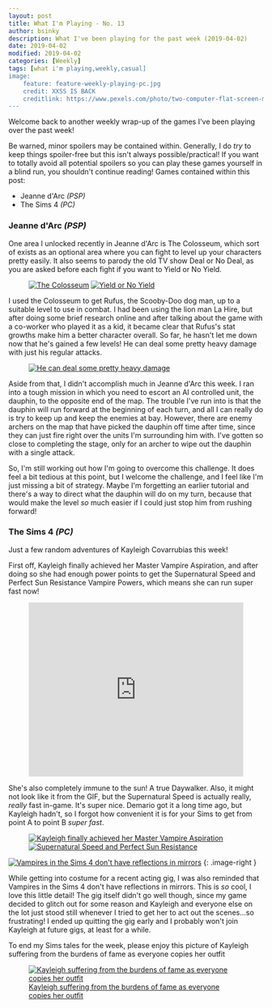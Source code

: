 ```yaml
---
layout: post
title: What I'm Playing - No. 13
author: bsinky
description: What I've been playing for the past week (2019-04-02)
date: 2019-04-02
modified: 2019-04-02
categories: [Weekly]
tags: [what i'm playing,weekly,casual]
image:
    feature: feature-weekly-playing-pc.jpg
    credit: XXSS IS BACK
    creditlink: https://www.pexels.com/photo/two-computer-flat-screen-monitors-turned-on-777001/
---
```


Welcome back to another weekly wrap-up of the games I've been playing over the
past week!

Be warned, minor spoilers may be contained within. Generally, I do *try* to keep
things spoiler-free but this isn't always possible/practical! If you want to
totally avoid all potential spoilers so you can play these games yourself in a
blind run, you shouldn't continue reading! Games contained within this post:

 - Jeanne d'Arc *(PSP)*
 - The Sims 4 *(PC)*

<!--more-->

### Jeanne d'Arc *(PSP)*

One area I unlocked recently in Jeanne d'Arc is The Colosseum, which sort of
exists as an optional area where you can fight to level up your characters
pretty easily. It also seems to parody the old TV show Deal or No Deal, as you
are asked before each fight if you want to Yield or No Yield.

<figure class="half">
    <a href="https://i.imgur.com/I9Uujay.jpg"><img src="https://i.imgur.com/I9Uujaym.jpg" alt="The Colosseum"/></a>
    <a href="https://i.imgur.com/eLdzxph.jpg"><img src="https://i.imgur.com/eLdzxphm.jpg" alt="Yield or No Yield"/></a>
</figure>

I used the Colosseum to get Rufus, the Scooby-Doo dog man, up to a suitable
level to use in combat. I had been using the lion man La Hire, but after doing
some brief research online and after talking about the game with a co-worker who
played it as a kid, it became clear that Rufus's stat growths make him a better
character overall. So far, he hasn't let me down now that he's gained a few
levels! He can deal some pretty heavy damage with just his regular attacks.

<figure class="half center">
    <a href="https://i.imgur.com/HvKsRWL.jpg"><img src="https://i.imgur.com/HvKsRWLm.jpg" alt="He can deal some pretty heavy damage"/></a>
</figure>

Aside from that, I didn't accomplish much in Jeanne d'Arc this week. I ran into
a tough mission in which you need to escort an AI controlled unit, the dauphin,
to the opposite end of the map. The trouble I've run into is that the dauphin
will run forward at the beginning of each turn, and all I can really do is try
to keep up and keep the enemies at bay. However, there are enemy archers on the
map that have picked the dauphin off time after time, since they can just fire
right over the units I'm surrounding him with. I've gotten so close to
completing the stage, only for an archer to wipe out the dauphin with a single
attack.

So, I'm still working out how I'm going to overcome this challenge. It does feel
a bit tedious at this point, but I welcome the challenge, and I feel like I'm
just missing a bit of strategy. Maybe I'm forgetting an earlier tutorial and
there's a way to direct what the dauphin will do on my turn, because that would
make the level *so* much easier if I could just stop him from rushing forward!

### The Sims 4 *(PC)*

Just a few random adventures of Kayleigh Covarrubias this week!

First off, Kayleigh finally achieved her Master Vampire Aspiration, and after
doing so she had enough power points to get the Supernatural Speed and Perfect
Sun Resistance Vampire Powers, which means she can run super fast now!

<figure class="center">
    <div style='position:relative; padding-bottom:calc(70.80% + 44px)'><iframe src='https://gfycat.com/ifr/secondredbactrian' frameborder='0' scrolling='no' width='100%' height='100%' style='position:absolute;top:0;left:0;' allowfullscreen></iframe></div>
</figure>

She's also completely immune to the sun! A true Daywalker. Also, it might
not look like it from the GIF, but the Supernatural Speed is actually really,
*really* fast in-game. It's super nice. Demario got it a long time ago, but
Kayleigh hadn't, so I forgot how convenient it is for your Sims to get from
point A to point B *super fast*.

<figure class="half">
    <a href="https://i.imgur.com/VBuSuJ0.png"><img src="https://i.imgur.com/VBuSuJ0m.png" alt="Kayleigh finally achieved her Master Vampire Aspiration"/></a>
    <a href="https://i.imgur.com/nPSh3xt.png"><img src="https://i.imgur.com/nPSh3xtm.png" alt="Supernatural Speed and Perfect Sun Resistance"/></a>
</figure>

[![Vampires in the Sims 4 don't have reflections in mirrors](https://i.imgur.com/Ncs19LEm.png)](https://i.imgur.com/Ncs19LE.png)
{: .image-right }

While getting into costume for a recent acting gig, I was also reminded that
Vampires in the Sims 4 don't have reflections in mirrors. This is *so* cool, I
love this little detail! The gig itself didn't go well though, since my game
decided to glitch out for some reason and Kayleigh and everyone else on the lot
just stood still whenever I tried to get her to act out the scenes...so
frustrating! I ended up quitting the gig early and I probably won't join
Kayleigh at future gigs, at least for a while.

To end my Sims tales for the week, please enjoy this picture of Kayleigh suffering from the burdens of fame as everyone copies her outfit

<figure class="half center">
    <a href="https://i.imgur.com/bcRA54W.png"><img src="https://i.imgur.com/bcRA54Wm.png" alt="Kayleigh suffering from the burdens of fame as everyone copies her outfit"/>
        <figcaption>Kayleigh suffering from the burdens of fame as everyone copies her outfit</figcaption>
    </a>
</figure>
